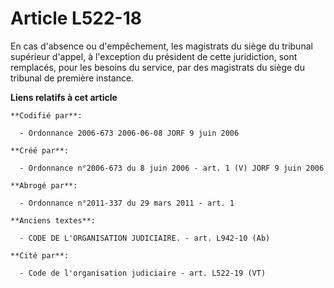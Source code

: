 # Article L522-18

En cas d'absence ou d'empêchement, les magistrats du siège du tribunal supérieur d'appel, à l'exception du président de cette
juridiction, sont remplacés, pour les besoins du service, par des magistrats du siège du tribunal de première instance.

**Liens relatifs à cet article**

	**Codifié par**:

	  - Ordonnance 2006-673 2006-06-08 JORF 9 juin 2006

	**Créé par**:

	  - Ordonnance n°2006-673 du 8 juin 2006 - art. 1 (V) JORF 9 juin 2006

	**Abrogé par**:

	  - Ordonnance n°2011-337 du 29 mars 2011 - art. 1

	**Anciens textes**:

	  - CODE DE L'ORGANISATION JUDICIAIRE. - art. L942-10 (Ab)

	**Cité par**:

	  - Code de l'organisation judiciaire - art. L522-19 (VT)
